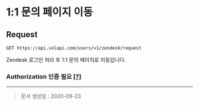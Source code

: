 # 1:1 문의 페이지 이동

## Request
```
GET https://api.solapi.com/users/v1/zendesk/request
```

Zendesk 로그인 처리 후 1:1 문의 페이지로 이동입니다.

### Authorization 인증 필요 [[?]](https://docs.solapi.com/authentication/overview#authorization)

---

> 문서 생성일 : 2020-09-23

